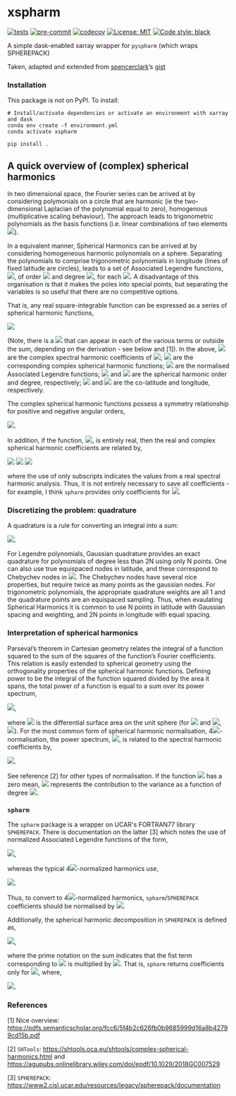 # xspharm

[![tests](https://github.com/dougiesquire/xspharm/actions/workflows/tests.yml/badge.svg)](https://github.com/dougiesquire/xspharm/actions/workflows/tests.yml)
[![pre-commit](https://github.com/dougiesquire/xspharm/actions/workflows/pre-commit.yml/badge.svg)](https://github.com/dougiesquire/xspharm/actions/workflows/pre-commit.yml)
[![codecov](https://codecov.io/gh/dougiesquire/xspharm/branch/master/graph/badge.svg?token=XPK4V5X1TH)](https://codecov.io/gh/dougiesquire/xspharm)
[![License:
MIT](https://img.shields.io/badge/License-MIT-green.svg)](https://github.com/dougiesquire/xspharm/blob/master/LICENSE)
[![Code style:
black](https://img.shields.io/badge/code%20style-black-000000.svg)](https://github.com/python/black)

A simple dask-enabled xarray wrapper for `pyspharm` (which wraps
SPHEREPACK)

Taken, adapted and extended from
[spencerclark](https://github.com/spencerkclark)’s
[gist](https://gist.github.com/spencerkclark/6a8e05a492111e52d8d8fb407d332611)

### Installation

This package is not on PyPI. To install:

    # Install/activate dependencies or activate an environment with xarray and dask
    conda env create -f environment.yml
    conda activate xspharm

    pip install .

## A quick overview of (complex) spherical harmonics
In two dimensional space, the Fourier series can be arrived at by considering polymonials on a circle that are harmonic (ie the two-dimensional Laplacian of the polynomial equal to zero), homogenous (multiplicative scaling behaviour). The approach leads to trigonometric polynomials as the basis functions (i.e. linear combinations of two elements <img src="https://render.githubusercontent.com/render/math?math=$\left[e^{im\theta}, e^{-im\theta}\right]$">).

In a equivalent manner, Spherical Harmonics can be arrived at by considering homogeneous harmonic polynomials on a sphere. Separating the polynomials to comprise trigonometric polynomials in longitude (lines of fixed latitude are circles), leads to a set of Associated Legendre functions, <img src="https://render.githubusercontent.com/render/math?math=$P_{n}^{m} \left(\cos{\phi}\right)$">, of order <img src="https://render.githubusercontent.com/render/math?math=$m$"> and degree <img src="https://render.githubusercontent.com/render/math?math=$n$">, for each <img src="https://render.githubusercontent.com/render/math?math=$m$">. A disadvantage of this organisation is that it makes the poles into special points, but separating the variables is so useful that there are no competitive options.

That is, any real square-integrable function can be expressed as a series of spherical harmonic functions,

<img src="https://render.githubusercontent.com/render/math?math=f\left(\phi,\theta\right) = \sum_{n=0}^{\infty} \sum_{m=-n}^{n} f_{n}^{m} Y_{n}^{m} \left(\phi,\theta\right) = \sum_{n=0}^{\infty} \sum_{m=-n}^{n} f_{n}^{m} \hat{P}_{n}^{m} \left(\cos{\phi}\right) e^{im\theta}.">

(Note, there is a <img src="https://render.githubusercontent.com/render/math?math=$1/\sqrt{2\pi}$"> that can appear in each of the various terms or outside the sum, depending on the derivation - see below and [1]). In the above, <img src="https://render.githubusercontent.com/render/math?math=$f_{n}^{m}$"> are the complex spectral harmonic coefficients of <img src="https://render.githubusercontent.com/render/math?math=$f\left(\phi,\theta\right)$">; <img src="https://render.githubusercontent.com/render/math?math=$Y_{n}^{m}$"> are the corresponding complex spherical harmonic functions; <img src="https://render.githubusercontent.com/render/math?math=$\hat{P}_{n}^{m} \left(\cos{\phi}\right)$"> are the normalised Associated Legendre functions; <img src="https://render.githubusercontent.com/render/math?math=$m$"> and <img src="https://render.githubusercontent.com/render/math?math=$n$"> are the spherical harmonic order and degree, respectively; <img src="https://render.githubusercontent.com/render/math?math=$\phi$"> and <img src="https://render.githubusercontent.com/render/math?math=$\theta$"> are the co-latitude and longitude, respectively.

The complex spherical harmonic functions possess a symmetry relationship for positive and negative angular orders,

<img src="https://render.githubusercontent.com/render/math?math=Y_{n}^{m*} = \left(-1\right)^{m} Y_{n}^{-m}">.

In addition, if the function, <img src="https://render.githubusercontent.com/render/math?math=$f\left(\phi,\theta\right)$">, is entirely real, then the real and complex spherical harmonic coefficients are related by,

<img src="https://render.githubusercontent.com/render/math?math=f_{n}^{m} = \left( f_{nm} - i f_{n-m} \right) \,\, \text{if } \,\, m > 0, \\">
<img src="https://render.githubusercontent.com/render/math?math=\,\,\,\,\,\,\,\,\,\,\,\,\,\,\,\, f_{l0} \,\, \text{if } \,\, m = 0, \\">
<img src="https://render.githubusercontent.com/render/math?math=\,\,\,\,\,\,\,\,\,\,\,\,\,\,\,\, \left( -1 \right)^{m} f_{n}^{-m*} \,\, \text{if } \,\, m < 0, \\">

where the use of only subscripts indicates the values from a real spectral harmonic analysis. Thus, it is not entirely necessary to save all coefficients - for example, I think `spharm` provides only coefficients for <img src="https://render.githubusercontent.com/render/math?math=$m>0$">.

### Discretizing the problem: quadrature
A quadrature is a rule for converting an integral into a sum:

<img src="https://render.githubusercontent.com/render/math?math=\int_{-a}^{b} f \left(x\right) dx = \sum_{j=1}^{n} w_{j} f \left(x_j\right)">.

For Legendre polynomials, Gaussian quadrature provides an exact quadrature for polynomials of degree less than 2N using only N points. One can also use true equispaced nodes in latitude, and these correspond to Chebychev nodes in <img src="https://render.githubusercontent.com/render/math?math=$x$">. The Chebychev nodes have several nice properties, but require twice as many points as the gaussian nodes. For trigonometric polynomials, the appropriate quadrature weights are all 1 and the quadrature points are an equispaced sampling. Thus, when evaulating Spherical Harmonics it is common to use N points in latitude with Gaussian spacing and weighting, and 2N points in longitude with equal spacing.

### Interpretation of spherical harmonics
Parseval’s theorem in Cartesian geometry relates the integral of a function squared to the sum of the squares of the function’s Fourier coefficients. This relation is easily extended to spherical geometry using the orthogonality properties of the spherical harmonic functions. Defining power to be the integral of the function squared divided by the area it spans, the total power of a function is equal to a sum over its power spectrum,

<img src="https://render.githubusercontent.com/render/math?math=\frac{1}{4\pi}\int_{\Omega} |f|^2 \left(\phi, \theta\right) d\Omega = \sum_{n=0}^{\infty} S_{ff} \left(n\right)">,

where <img src="https://render.githubusercontent.com/render/math?math=$d\Omega$"> is the differential surface area on the unit sphere (for <img src="https://render.githubusercontent.com/render/math?math=$0 \leq \theta \leq 360$"> and <img src="https://render.githubusercontent.com/render/math?math=$0 \leq \phi \leq 180$">, <img src="https://render.githubusercontent.com/render/math?math=$d\Omega = \sin\phi d\phi d\theta$">). For the most common form of spherical harmonic normalisation, 4<img src="https://render.githubusercontent.com/render/math?math=$\pi$">-normalisation, the power spectrum, <img src="https://render.githubusercontent.com/render/math?math=$S$">, is related to the spectral harmonic coefficients by,

<img src="https://render.githubusercontent.com/render/math?math=S_{ff}\left(n\right) = \sum_{m=-n}^{n} |f_{n}^{m}|^2">.

See reference [2] for other types of normalisation. If the function <img src="https://render.githubusercontent.com/render/math?math=$f\left(\phi,\theta\right)$"> has a zero mean, <img src="https://render.githubusercontent.com/render/math?math=$S_{ff}\left(n\right)$"> represents the contribution to the variance as a function of degree <img src="https://render.githubusercontent.com/render/math?math=$n$">. 

### `spharm`
The `spharm` package is a wrapper on UCAR's FORTRAN77 library `SPHEREPACK`. There is documentation on the latter [3] which notes the use of normalized Associated Legendre functions of the form,

<img src="https://render.githubusercontent.com/render/math?math=\hat{P}_{n}^{m} = \sqrt{ \frac{2n + 1}{2} \frac{\left(n-m\right)!}{\left(n+m\right)!} } P_{n}^{m}">,

whereas the typical 4<img src="https://render.githubusercontent.com/render/math?math=$\pi$">-normalized harmonics use,

<img src="https://render.githubusercontent.com/render/math?math=\hat{P}_{n}^{m} = \sqrt{ \left(2n + 1\right) \frac{\left(n-m\right)!}{\left(n+m\right)!} } P_{n}^{m}">.

Thus, to convert to 4<img src="https://render.githubusercontent.com/render/math?math=$\pi$">-normalized harmonics, `spharm`/`SPHEREPACK` coefficients should be normalised by <img src="https://render.githubusercontent.com/render/math?math=$1/\sqrt{2}$">.

Additionally, the spherical harmonic decomposition in `SPHEREPACK` is defined as,

<img src="https://render.githubusercontent.com/render/math?math=f\left(\phi,\theta\right) = \sum_{n=0}^{\infty} {\sum_{m=0}^{n}}^{'} f_{n}^{m} P_{n}^{m} e^{im\theta}">,

where the prime notation on the sum indicates that the fist term corresponding to <img src="https://render.githubusercontent.com/render/math?math=$m=0$"> is multiplied by <img src="https://render.githubusercontent.com/render/math?math=$1/2$">. That is, `spharm` returns coefficients only for <img src="https://render.githubusercontent.com/render/math?math=$m > 0$">, where,

<img src="https://render.githubusercontent.com/render/math?math=S_{ff}\left(n\right) = \left|\frac{f_{n}^{0}}{\sqrt{2}}\right|^2 + \sum_{m=1}^{n} 2\left|\frac{f_{n}^{m}}{\sqrt{2}}\right|^2">.

### References
[1] Nice overview: https://pdfs.semanticscholar.org/fcc6/5f4b2c626fb0b9685999d16a8b42799cd15b.pdf 

[2] `SHTools`: https://shtools.oca.eu/shtools/complex-spherical-harmonics.html and https://agupubs.onlinelibrary.wiley.com/doi/epdf/10.1029/2018GC007529

[3] `SPHEREPACK`: https://www2.cisl.ucar.edu/resources/legacy/spherepack/documentation
